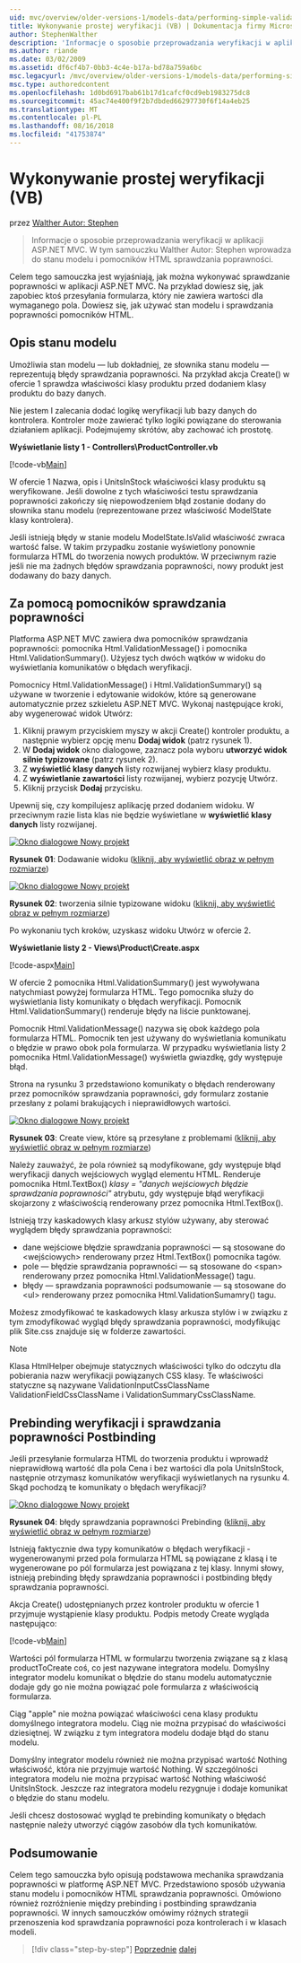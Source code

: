 ```yaml
---
uid: mvc/overview/older-versions-1/models-data/performing-simple-validation-vb
title: Wykonywanie prostej weryfikacji (VB) | Dokumentacja firmy Microsoft
author: StephenWalther
description: 'Informacje o sposobie przeprowadzania weryfikacji w aplikacji ASP.NET MVC. W tym samouczku Walther Autor: Stephen wprowadza do stanu modelu i pomocnika weryfikacji HTML...'
ms.author: riande
ms.date: 03/02/2009
ms.assetid: df6cf4b7-0bb3-4c4e-b17a-bd78a759a6bc
msc.legacyurl: /mvc/overview/older-versions-1/models-data/performing-simple-validation-vb
msc.type: authoredcontent
ms.openlocfilehash: 1d0bd6917bab61b17d1cafcf0cd9eb1983275dc8
ms.sourcegitcommit: 45ac74e400f9f2b7dbded66297730f6f14a4eb25
ms.translationtype: MT
ms.contentlocale: pl-PL
ms.lasthandoff: 08/16/2018
ms.locfileid: "41753874"
---
```

<a name="performing-simple-validation-vb"></a>Wykonywanie prostej weryfikacji (VB)
====================
przez [Walther Autor: Stephen](https://github.com/StephenWalther)

> Informacje o sposobie przeprowadzania weryfikacji w aplikacji ASP.NET MVC. W tym samouczku Walther Autor: Stephen wprowadza do stanu modelu i pomocników HTML sprawdzania poprawności.


Celem tego samouczka jest wyjaśniają, jak można wykonywać sprawdzanie poprawności w aplikacji ASP.NET MVC. Na przykład dowiesz się, jak zapobiec ktoś przesyłania formularza, który nie zawiera wartości dla wymaganego pola. Dowiesz się, jak używać stan modelu i sprawdzania poprawności pomocników HTML.

## <a name="understanding-model-state"></a>Opis stanu modelu

Umożliwia stan modelu — lub dokładniej, ze słownika stanu modelu — reprezentują błędy sprawdzania poprawności. Na przykład akcja Create() w ofercie 1 sprawdza właściwości klasy produktu przed dodaniem klasy produktu do bazy danych.


Nie jestem I zalecania dodać logikę weryfikacji lub bazy danych do kontrolera. Kontroler może zawierać tylko logiki powiązane do sterowania działaniem aplikacji. Podejmujemy skrótów, aby zachować ich prostotę.


**Wyświetlanie listy 1 - Controllers\ProductController.vb**

[!code-vb[Main](performing-simple-validation-vb/samples/sample1.vb)]

W ofercie 1 Nazwa, opis i UnitsInStock właściwości klasy produktu są weryfikowane. Jeśli dowolne z tych właściwości testu sprawdzania poprawności zakończy się niepowodzeniem błąd zostanie dodany do słownika stanu modelu (reprezentowane przez właściwość ModelState klasy kontrolera).

Jeśli istnieją błędy w stanie modelu ModelState.IsValid właściwość zwraca wartość false. W takim przypadku zostanie wyświetlony ponownie formularza HTML do tworzenia nowych produktów. W przeciwnym razie jeśli nie ma żadnych błędów sprawdzania poprawności, nowy produkt jest dodawany do bazy danych.

## <a name="using-the-validation-helpers"></a>Za pomocą pomocników sprawdzania poprawności

Platforma ASP.NET MVC zawiera dwa pomocników sprawdzania poprawności: pomocnika Html.ValidationMessage() i pomocnika Html.ValidationSummary(). Użyjesz tych dwóch wątków w widoku do wyświetlania komunikatów o błędach weryfikacji.

Pomocnicy Html.ValidationMessage() i Html.ValidationSummary() są używane w tworzenie i edytowanie widoków, które są generowane automatycznie przez szkieletu ASP.NET MVC. Wykonaj następujące kroki, aby wygenerować widok Utwórz:

1. Kliknij prawym przyciskiem myszy w akcji Create() kontroler produktu, a następnie wybierz opcję menu **Dodaj widok** (patrz rysunek 1).
2. W **Dodaj widok** okno dialogowe, zaznacz pola wyboru **utworzyć widok silnie typizowane** (patrz rysunek 2).
3. Z **wyświetlić klasy danych** listy rozwijanej wybierz klasy produktu.
4. Z **wyświetlanie zawartości** listy rozwijanej, wybierz pozycję Utwórz.
5. Kliknij przycisk **Dodaj** przycisku.


Upewnij się, czy kompilujesz aplikację przed dodaniem widoku. W przeciwnym razie lista klas nie będzie wyświetlane w **wyświetlić klasy danych** listy rozwijanej.


[![Okno dialogowe Nowy projekt](performing-simple-validation-vb/_static/image1.jpg)](performing-simple-validation-vb/_static/image1.png)

**Rysunek 01**: Dodawanie widoku ([kliknij, aby wyświetlić obraz w pełnym rozmiarze](performing-simple-validation-vb/_static/image2.png))


[![Okno dialogowe Nowy projekt](performing-simple-validation-vb/_static/image2.jpg)](performing-simple-validation-vb/_static/image3.png)

**Rysunek 02**: tworzenia silnie typizowane widoku ([kliknij, aby wyświetlić obraz w pełnym rozmiarze](performing-simple-validation-vb/_static/image4.png))


Po wykonaniu tych kroków, uzyskasz widoku Utwórz w ofercie 2.

**Wyświetlanie listy 2 - Views\Product\Create.aspx**

[!code-aspx[Main](performing-simple-validation-vb/samples/sample2.aspx)]

W ofercie 2 pomocnika Html.ValidationSummary() jest wywoływana natychmiast powyżej formularza HTML. Tego pomocnika służy do wyświetlania listy komunikaty o błędach weryfikacji. Pomocnik Html.ValidationSummary() renderuje błędy na liście punktowanej.

Pomocnik Html.ValidationMessage() nazywa się obok każdego pola formularza HTML. Pomocnik ten jest używany do wyświetlania komunikatu o błędzie w prawo obok pola formularza. W przypadku wyświetlania listy 2 pomocnika Html.ValidationMessage() wyświetla gwiazdkę, gdy występuje błąd.

Strona na rysunku 3 przedstawiono komunikaty o błędach renderowany przez pomocników sprawdzania poprawności, gdy formularz zostanie przesłany z polami brakujących i nieprawidłowych wartości.


[![Okno dialogowe Nowy projekt](performing-simple-validation-vb/_static/image3.jpg)](performing-simple-validation-vb/_static/image5.png)

**Rysunek 03**: Create view, które są przesyłane z problemami ([kliknij, aby wyświetlić obraz w pełnym rozmiarze](performing-simple-validation-vb/_static/image6.png))


Należy zauważyć, że pola również są modyfikowane, gdy występuje błąd weryfikacji danych wejściowych wygląd elementu HTML. Renderuje pomocnika Html.TextBox() *klasy = "danych wejściowych błędzie sprawdzania poprawności"* atrybutu, gdy występuje błąd weryfikacji skojarzony z właściwością renderowany przez pomocnika Html.TextBox().

Istnieją trzy kaskadowych klasy arkusz stylów używany, aby sterować wyglądem błędy sprawdzania poprawności:

- dane wejściowe błędzie sprawdzania poprawności — są stosowane do &lt;wejściowych&gt; renderowany przez Html.TextBox() pomocnika tagów.
- pole — błędzie sprawdzania poprawności — są stosowane do &lt;span&gt; renderowany przez pomocnika Html.ValidationMessage() tagu.
- błędy — sprawdzania poprawności podsumowanie — są stosowane do &lt;ul&gt; renderowany przez pomocnika Html.ValidationSumamry() tagu.

Możesz zmodyfikować te kaskadowych klasy arkusza stylów i w związku z tym zmodyfikować wygląd błędy sprawdzania poprawności, modyfikując plik Site.css znajduje się w folderze zawartości.

> [!NOTE] 
> 
> Klasa HtmlHelper obejmuje statycznych właściwości tylko do odczytu dla pobierania nazw weryfikacji powiązanych CSS klasy. Te właściwości statyczne są nazywane ValidationInputCssClassName ValidationFieldCssClassName i ValidationSummaryCssClassName.


## <a name="prebinding-validation-and-postbinding-validation"></a>Prebinding weryfikacji i sprawdzania poprawności Postbinding

Jeśli przesyłanie formularza HTML do tworzenia produktu i wprowadź nieprawidłową wartość dla pola Cena i bez wartości dla pola UnitsInStock, następnie otrzymasz komunikatów weryfikacji wyświetlanych na rysunku 4. Skąd pochodzą te komunikaty o błędach weryfikacji?


[![Okno dialogowe Nowy projekt](performing-simple-validation-vb/_static/image4.jpg)](performing-simple-validation-vb/_static/image7.png)

**Rysunek 04**: błędy sprawdzania poprawności Prebinding ([kliknij, aby wyświetlić obraz w pełnym rozmiarze](performing-simple-validation-vb/_static/image8.png))


Istnieją faktycznie dwa typy komunikatów o błędach weryfikacji - wygenerowanymi przed pola formularza HTML są powiązane z klasą i te wygenerowane po pól formularza jest powiązana z tej klasy. Innymi słowy, istnieją prebinding błędy sprawdzania poprawności i postbinding błędy sprawdzania poprawności.

Akcja Create() udostępnianych przez kontroler produktu w ofercie 1 przyjmuje wystąpienie klasy produktu. Podpis metody Create wygląda następująco:

[!code-vb[Main](performing-simple-validation-vb/samples/sample3.vb)]

Wartości pól formularza HTML w formularzu tworzenia związane są z klasą productToCreate coś, co jest nazywane integratora modelu. Domyślny integrator modelu komunikat o błędzie do stanu modelu automatycznie dodaje gdy go nie można powiązać pole formularza z właściwością formularza.

Ciąg "apple" nie można powiązać właściwości cena klasy produktu domyślnego integratora modelu. Ciąg nie można przypisać do właściwości dziesiętnej. W związku z tym integratora modelu dodaje błąd do stanu modelu.

Domyślny integrator modelu również nie można przypisać wartość Nothing właściwość, która nie przyjmuje wartość Nothing. W szczególności integratora modelu nie można przypisać wartość Nothing właściwość UnitsInStock. Jeszcze raz integratora modelu rezygnuje i dodaje komunikat o błędzie do stanu modelu.

Jeśli chcesz dostosować wygląd te prebinding komunikaty o błędach następnie należy utworzyć ciągów zasobów dla tych komunikatów.

## <a name="summary"></a>Podsumowanie

Celem tego samouczka było opisują podstawowa mechanika sprawdzania poprawności w platformę ASP.NET MVC. Przedstawiono sposób używania stanu modelu i pomocników HTML sprawdzania poprawności. Omówiono również rozróżnienie między prebinding i postbinding sprawdzania poprawności. W innych samouczków omówimy różnych strategii przenoszenia kod sprawdzania poprawności poza kontrolerach i w klasach modeli.

> [!div class="step-by-step"]
> [Poprzednie](displaying-a-table-of-database-data-vb.md)
> [dalej](validating-with-the-idataerrorinfo-interface-vb.md)
